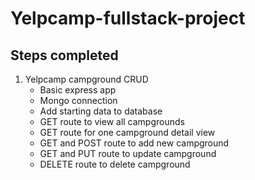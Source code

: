 # Yelpcamp-fullstack-project

## Steps completed

1. Yelpcamp campground CRUD
    - Basic express app
    - Mongo connection
    - Add starting data to database
    - GET route to view all campgrounds
    - GET route for one campground detail view
    - GET and POST route to add new campground
    - GET and PUT route to update campground
    - DELETE route to delete campground
